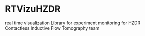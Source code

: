 # RTVizuHZDR
real time visualization Library for experiment monitoring for HZDR Contactless Inductive Flow Tomography team
